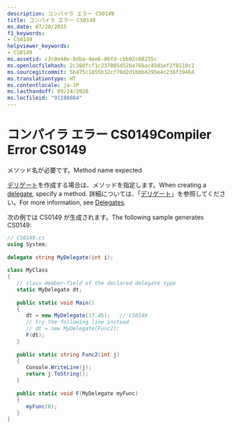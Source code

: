 ```yaml
---
description: コンパイラ エラー CS0149
title: コンパイラ エラー CS0149
ms.date: 07/20/2015
f1_keywords:
- CS0149
helpviewer_keywords:
- CS0149
ms.assetid: c3c0e48e-8dba-4ee6-86fd-cbb02c68255c
ms.openlocfilehash: 2c38dfcf1c237085d52ba76bac4501ef2f8110c2
ms.sourcegitcommit: 5b475c1855b32cf78d2d1bbb4295e4c236f39464
ms.translationtype: HT
ms.contentlocale: ja-JP
ms.lasthandoff: 09/24/2020
ms.locfileid: "91188084"
---
```

# <a name="compiler-error-cs0149"></a><span data-ttu-id="036f8-103">コンパイラ エラー CS0149</span><span class="sxs-lookup"><span data-stu-id="036f8-103">Compiler Error CS0149</span></span>

<span data-ttu-id="036f8-104">メソッド名が必要です。</span><span class="sxs-lookup"><span data-stu-id="036f8-104">Method name expected</span></span>  
  
 <span data-ttu-id="036f8-105">[デリゲート](../language-reference/builtin-types/reference-types.md)を作成する場合は、メソッドを指定します。</span><span class="sxs-lookup"><span data-stu-id="036f8-105">When creating a [delegate](../language-reference/builtin-types/reference-types.md), specify a method.</span></span> <span data-ttu-id="036f8-106">詳細については、「[デリゲート](../programming-guide/delegates/index.md)」を参照してください。</span><span class="sxs-lookup"><span data-stu-id="036f8-106">For more information, see [Delegates](../programming-guide/delegates/index.md).</span></span>  
  
 <span data-ttu-id="036f8-107">次の例では CS0149 が生成されます。</span><span class="sxs-lookup"><span data-stu-id="036f8-107">The following sample generates CS0149:</span></span>  
  
```csharp  
// CS0149.cs  
using System;  
  
delegate string MyDelegate(int i);  
  
class MyClass  
{  
   // class member-field of the declared delegate type  
   static MyDelegate dt;
  
   public static void Main()  
   {  
      dt = new MyDelegate(17.45);   // CS0149  
      // try the following line instead  
      // dt = new MyDelegate(Func2);  
      F(dt);  
   }  
  
   public static string Func2(int j)  
   {  
      Console.WriteLine(j);  
      return j.ToString();  
   }  
  
   public static void F(MyDelegate myFunc)  
   {  
      myFunc(8);  
   }  
}  
```

